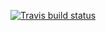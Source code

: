 <!-- badges: start -->
  [![Travis build status](https://travis-ci.org/carldmyers/PROJECT3.svg?branch=master)](https://travis-ci.org/carldmyers/PROJECT3)
  <!-- badges: end -->
